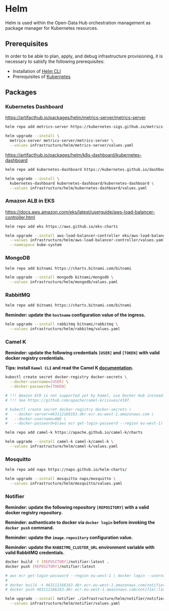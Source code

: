 # Helm

Helm is used within the Open-Data Hub orchestration management as package manager for Kubernetes resources.

## Prerequisites

In order to be able to plan, apply, and debug infrastructure provisioning, it is necessary to satisfy the following prerequisites:

- Installation of [Helm CLI](https://helm.sh/docs/intro/install/)
- Prerequisites of [Kubernetes](kubernetes.md#Prerequisites)

## Packages

### Kubernetes Dashboard

https://artifacthub.io/packages/helm/metrics-server/metrics-server

```sh
helm repo add metrics-server https://kubernetes-sigs.github.io/metrics-server/
```

```sh
helm upgrade --install \
  metrics-server metrics-server/metrics-server \
  --values infrastructure/helm/metrics-server/values.yaml
```

https://artifacthub.io/packages/helm/k8s-dashboard/kubernetes-dashboard

```sh
helm repo add kubernetes-dashboard https://kubernetes.github.io/dashboard/
```

```sh
helm upgrade --install \
  kubernetes-dashboard kubernetes-dashboard/kubernetes-dashboard \
  --values infrastructure/helm/kubernetes-dashboard/values.yaml
```

### Amazon ALB in EKS

https://docs.aws.amazon.com/eks/latest/userguide/aws-load-balancer-controller.html

```sh
helm repo add eks https://aws.github.io/eks-charts
```

```sh
helm upgrade --install aws-load-balancer-controller eks/aws-load-balancer-controller \
  --values infrastructure/helm/aws-load-balancer-controller/values.yaml \
  --namespace kube-system
```

### MongoDB

```sh
helm repo add bitnami https://charts.bitnami.com/bitnami
```

```sh
helm upgrade --install mongodb bitnami/mongodb \
  --values infrastructure/helm/mongodb/values.yaml
```

### RabbitMQ

```sh
helm repo add bitnami https://charts.bitnami.com/bitnami
```

**Reminder: update the `hostname` configuration value of the ingress.**

```sh
helm upgrade --install rabbitmq bitnami/rabbitmq \
  --values infrastructure/helm/rabbitmq/values.yaml
```

### Camel K

**Reminder: update the following credentials `[USER]` and `[TOKEN]` with valid docker registry credentials.**

**Tips: install `Kamel CLI` and read the Camel K [documentation](https://camel.apache.org/camel-k/1.9.x/running/running.html).**

```sh
kubectl create secret docker-registry docker-secrets \
  --docker-username=[USER] \
  --docker-password=[TOKEN]

# !!! Amazon ECR is not supported yet by Kamel, use Docker Hub instead.
# !!! See https://github.com/apache/camel-k/issues/4107.

# kubectl create secret docker-registry docker-secrets \
#   --docker-server=463112166163.dkr.ecr.eu-west-1.amazonaws.com \
#   --docker-username=AWS \
#   --docker-password=$(aws ecr get-login-password --region eu-west-1)
```

```sh
helm repo add camel-k https://apache.github.io/camel-k/charts
```

```sh
helm upgrade --install camel-k camel-k/camel-k \
  --values infrastructure/helm/camel-k/values.yaml
```


### Mosquitto

```sh
helm repo add naps https://naps.github.io/helm-charts/
```

```sh
helm upgrade --install mosquitto naps/mosquitto \
  --values infrastructure/helm/mosquitto/values.yaml
```

### Notifier

**Reminder: update the following repository `[REPOSITORY]` with a valid docker registry repository.**

**Reminder: authenticate to docker via `docker login` before invoking the `docker push` command.**

**Reminder: update the `image.repository` configuration value.**

**Reminder: update the `RABBITMQ_CLUSTER_URL` environment variable with valid RabbitMQ credentials.**

```sh
docker build -t [REPOSITORY]/notifier:latest .
docker push [REPOSITORY]/notifier:latest

# aws ecr get-login-password --region eu-west-1 | docker login --username AWS --password-stdin 463112166163.dkr.ecr.eu-west-1.amazonaws.com
#
# docker build -t 463112166163.dkr.ecr.eu-west-1.amazonaws.com/notifier:latest .
# docker push 463112166163.dkr.ecr.eu-west-1.amazonaws.com/notifier:latest
```

```sh
helm upgrade --install notifier ./infrastructure/helm/notifier/notifier \
  --values infrastructure/helm/notifier/values.yaml
```
